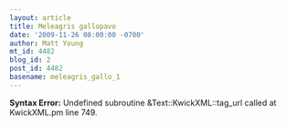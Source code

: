 ```yaml
---
layout: article
title: Meleagris gallopavo
date: '2009-11-26 08:00:00 -0700'
author: Matt Young
mt_id: 4482
blog_id: 2
post_id: 4482
basename: meleagris_gallo_1
---
```

<p><strong>Syntax Error:</strong> Undefined subroutine &Text::KwickXML::tag_url called at KwickXML.pm line 749.
</p>
